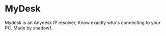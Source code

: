 # MyDesk
Mydesk is an Anydesk IP resolver, Know exactly who's connecting to your PC.
Made by shadow1.
